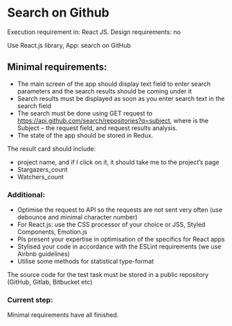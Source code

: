 # Search on Github

Execution requirement in: React JS.
Design requirements: no

Use React.js library,
App: search on GitHub

## Minimal requirements:

- The main screen of the app should display text field to enter search parameters and the search results should be coming under it
- Search results must be displayed as soon as you enter search text in the search field
- The search must be done using GET request to https://api.github.com/search/repositories?q=subject, where is the Subject – the request field, and request results analysis.
- The state of the app should be stored in Redux.

The result card should include:
- project name, and if I click on it, it should take me to the project’s page
- Stargazers_count
- Watchers_count


### Additional:

- Optimise the request to API so the requests are not sent very often (use debounce and minimal character number)
- For React.js: use the CSS processor of your choice or JSS, Styled Components, Emotion.js
- Pls present your expertise in optimisation of the specifics for React apps
- Stylised your code in accordance with the ESLint requirements (we use Airbnb guidelines) 
- Utilise some methods for statistical type-format

The source code for the test task must be stored in a public repository (GitHub, Gitlab, Bitbucket etc) 

### Current step:

Minimal requirements have all finished.
